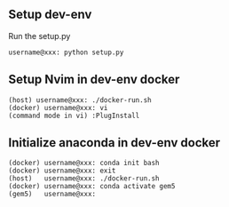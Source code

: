 
## Setup dev-env
Run the setup.py

```console
username@xxx: python setup.py
```

## Setup Nvim in dev-env docker

```console
(host) username@xxx: ./docker-run.sh
(docker) username@xxx: vi
(command mode in vi) :PlugInstall
```

## Initialize anaconda in dev-env docker

```console
(docker) username@xxx: conda init bash
(docker) username@xxx: exit
(host)   username@xxx: ./docker-run.sh
(docker) username@xxx: conda activate gem5 
(gem5)   username@xxx:
```
